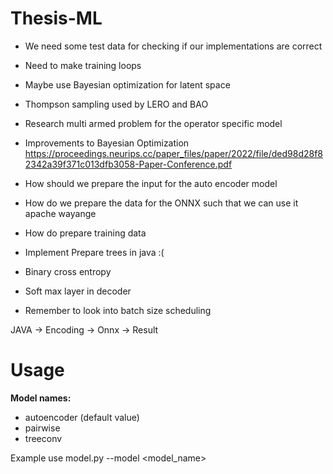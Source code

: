 # Thesis-ML
- We need some test data for checking if our implementations are correct
- Need to make training loops
- Maybe use Bayesian optimization for latent space
- Thompson sampling used by LERO and BAO
- Research multi armed problem for the operator specific model
- Improvements to Bayesian Optimization https://proceedings.neurips.cc/paper_files/paper/2022/file/ded98d28f82342a39f371c013dfb3058-Paper-Conference.pdf

- How should we prepare the input for the auto encoder model
- How do we prepare the data for the ONNX such that we can use it apache wayange
- How do prepare training data
- Implement Prepare trees in java :(
- Binary cross entropy 
- Soft max layer in decoder
- Remember to look into batch size scheduling

JAVA -> Encoding -> Onnx -> Result


# Usage

**Model names:**
- autoencoder (default value)
- pairwise
- treeconv

Example use model.py --model <model_name>
